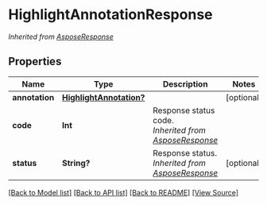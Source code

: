 ﻿# HighlightAnnotationResponse


*Inherited from [AsposeResponse](AsposeResponse.md)*
## Properties
Name | Type | Description | Notes
------------ | ------------- | ------------- | -------------
**annotation** | [**HighlightAnnotation?**](HighlightAnnotation.md) |  | [optional]
**code** | **Int** | Response status code.<br />*Inherited from [AsposeResponse](AsposeResponse.md)* | 
**status** | **String?** | Response status.<br />*Inherited from [AsposeResponse](AsposeResponse.md)* | [optional]

[[Back to Model list]](../README.md#documentation-for-models) [[Back to API list]](../README.md#documentation-for-api-endpoints) [[Back to README]](../README.md) [[View Source]](../AsposePdfCloud/Models/HighlightAnnotationResponse.swift)

